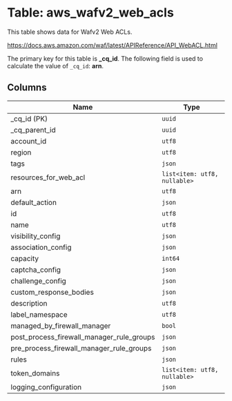 # Table: aws_wafv2_web_acls

This table shows data for Wafv2 Web ACLs.

https://docs.aws.amazon.com/waf/latest/APIReference/API_WebACL.html

The primary key for this table is **_cq_id**.
The following field is used to calculate the value of `_cq_id`: **arn**.

## Columns

| Name          | Type          |
| ------------- | ------------- |
|_cq_id (PK)|`uuid`|
|_cq_parent_id|`uuid`|
|account_id|`utf8`|
|region|`utf8`|
|tags|`json`|
|resources_for_web_acl|`list<item: utf8, nullable>`|
|arn|`utf8`|
|default_action|`json`|
|id|`utf8`|
|name|`utf8`|
|visibility_config|`json`|
|association_config|`json`|
|capacity|`int64`|
|captcha_config|`json`|
|challenge_config|`json`|
|custom_response_bodies|`json`|
|description|`utf8`|
|label_namespace|`utf8`|
|managed_by_firewall_manager|`bool`|
|post_process_firewall_manager_rule_groups|`json`|
|pre_process_firewall_manager_rule_groups|`json`|
|rules|`json`|
|token_domains|`list<item: utf8, nullable>`|
|logging_configuration|`json`|